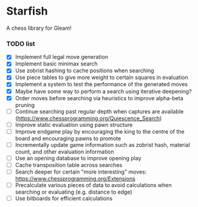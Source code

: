 # Starfish

A chess library for Gleam!

### TODO list
- [x] Implement full legal move generation
- [x] Implement basic minimax search
- [x] Use zobrist hashing to cache positions when searching
- [x] Use piece tables to give more weight to certain squares in evaluation
- [x] Implement a system to test the performance of the generated moves
- [x] Maybe have some way to perform a search using iterative deepening?
- [x] Order moves before searching via heuristics to improve alpha-beta pruning
- [ ] Continue searching past regular depth when captures are available (https://www.chessprogramming.org/Quiescence_Search)
- [ ] Improve static evaluation using pawn structure
- [ ] Improve endgame play by encouraging the king to the centre of the board and encouraging pawns to promote
- [ ] Incrementally update game information such as zobrist hash, material count, and other evaluation information
- [ ] Use an opening database to improve opening play
- [ ] Cache transposition table across searches
- [ ] Search deeper for certain "more interesting" moves: https://www.chessprogramming.org/Extensions
- [ ] Precalculate various pieces of data to avoid calculations when searching or evaluating (e.g. distance to edge)
- [ ] Use bitboards for efficient calculations
